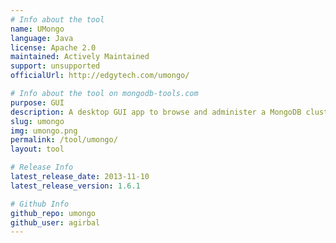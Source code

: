 ```yaml
---
# Info about the tool
name: UMongo
language: Java
license: Apache 2.0
maintained: Actively Maintained
support: unsupported
officialUrl: http://edgytech.com/umongo/

# Info about the tool on mongodb-tools.com
purpose: GUI
description: A desktop GUI app to browse and administer a MongoDB cluster.
slug: umongo
img: umongo.png
permalink: /tool/umongo/
layout: tool

# Release Info
latest_release_date: 2013-11-10
latest_release_version: 1.6.1

# Github Info
github_repo: umongo
github_user: agirbal
---
```


